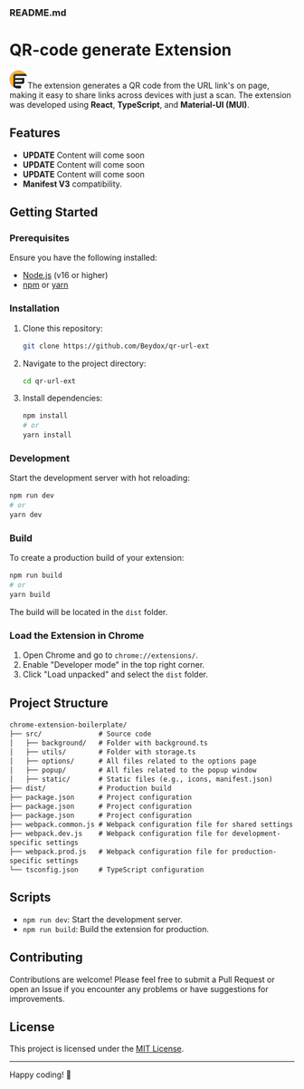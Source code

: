 ### README.md
# QR-code generate Extension

<img src="https://github.com/Beydox/qr-url-ext/blob/master/src/static/icon.png" height="32"/>The extension generates a QR code from the URL link's on page, making it easy to share links across devices with just a scan. The extension was developed using **React**, **TypeScript**, and **Material-UI (MUI)**. 

## Features

- **UPDATE** Content will come soon
- **UPDATE** Content will come soon
- **UPDATE** Content will come soon
- **Manifest V3** compatibility.

## Getting Started

### Prerequisites

Ensure you have the following installed:

- [Node.js](https://nodejs.org/) (v16 or higher)
- [npm](https://www.npmjs.com/) or [yarn](https://yarnpkg.com/)

### Installation

1. Clone this repository:
   ```bash
   git clone https://github.com/Beydox/qr-url-ext
   

2. Navigate to the project directory:
   ```bash
   cd qr-url-ext
   ```

3. Install dependencies:
   ```bash
   npm install
   # or
   yarn install
   ```

### Development

Start the development server with hot reloading:

```bash
npm run dev
# or
yarn dev
```

### Build

To create a production build of your extension:

```bash
npm run build
# or
yarn build
```

The build will be located in the `dist` folder.

### Load the Extension in Chrome

1. Open Chrome and go to `chrome://extensions/`.
2. Enable "Developer mode" in the top right corner.
3. Click "Load unpacked" and select the `dist` folder.

## Project Structure

```
chrome-extension-boilerplate/
├── src/              # Source code
│   ├── background/   # Folder with background.ts
│   ├── utils/        # Folder with storage.ts
│   ├── options/      # All files related to the options page
│   ├── popup/        # All files related to the popup window
│   ├── static/       # Static files (e.g., icons, manifest.json)
├── dist/             # Production build
├── package.json      # Project configuration
├── package.json      # Project configuration
├── package.json      # Project configuration
├── webpack.common.js # Webpack configuration file for shared settings
├── webpack.dev.js    # Webpack configuration file for development-specific settings
├── webpack.prod.js   # Webpack configuration file for production-specific settings
└── tsconfig.json     # TypeScript configuration

```

## Scripts

- `npm run dev`: Start the development server.
- `npm run build`: Build the extension for production.


## Contributing

Contributions are welcome! Please feel free to submit a Pull Request or open an Issue if you encounter any problems or have suggestions for improvements.

## License

This project is licensed under the [MIT License](./LICENSE).


---

Happy coding! 🚀
```

